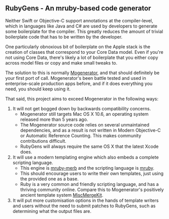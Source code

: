 RubyGens - An mruby-based code generator
----------------------------------------

Neither Swift or Objective-C support annotations at the compiler-level, which in
languages like Java and C# are used by developers to generate some boilerplate
for the compiler. This greatly reduces the amount of trivial boilerplate code
that has to be written by the developer.

One particularly obnoxious bit of boilerplate on the Apple stack is the creation
of classes that correspond to your Core Data model. Even if you're not using
Core Data, there's likely a lot of boilerplate that you either copy across model
files or copy and make small tweaks to.

The solution to this is normally [Mogenerator][Mogen], and that should
definitely be your first port of call. Mogenerator's been battle tested and used
in enterprise-scale production apps before, and if it does everything you need,
you should keep using it.

That said, this project aims to exceed Mogenerator in the following ways:
1. It will not get bogged down by backwards compatibility concerns.
   * Mogenerator still targets Mac OS X 10.6, an operating system released more
     than 5 years ago.
   * The Mogenerator source code relies on several unmaintained dependencies,
     and as a result is not written in Modern Objective-C or Automatic Reference
     Counting. This makes community contributions difficult.
   * RubyGens will always require the same OS X that the latest Xcode does.
2. It will use a modern templating engine which also embeds a complete scripting
   language.
   * This engine is [mruby-merb] and the scripting language is [mruby].
   * This should encourage users to write their own templates, just using the
     provided one as a base.
   * Ruby is a very common and friendly scripting language, and has a thriving
     community online. Compare this to Mogenerator's positively ancient
     template system [MiscMergeKit].
3. It will put more customisation options in the hands of template writers and
   users without the need to submit patches to RubyGens, such as determining
   what the output files are.

[Mogen]: https://github.com/rentzsch/mogenerator
[mruby-merb]: https://github.com/pbosetti/mruby-merb
[mruby]: https://github.com/mruby/mruby
[MiscMergeKit]: https://www.google.com/search?q=MiscMergeKit

